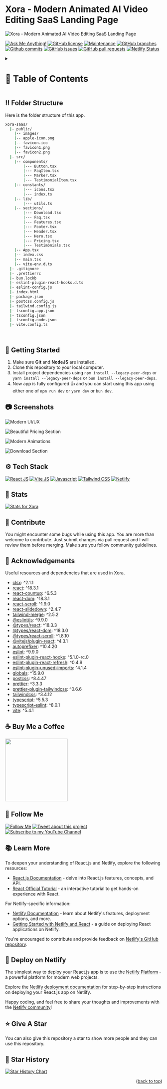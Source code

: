 <a name="readme-top"></a>

# Xora - Modern Animated AI Video Editing SaaS Landing Page

![Xora - Modern Animated AI Video Editing SaaS Landing Page](/.github/images/img_main.png "Xora - Modern Animated AI Video Editing SaaS Landing Page")

[![Ask Me Anything!](https://flat.badgen.net/static/Ask%20me/anything?icon=github&color=black&scale=1.01)](https://github.com/sanidhyy "Ask Me Anything!")
[![GitHub license](https://flat.badgen.net/github/license/sanidhyy/xora-saas?icon=github&color=black&scale=1.01)](https://github.com/sanidhyy/xora-saas/blob/main/LICENSE "GitHub license")
[![Maintenance](https://flat.badgen.net/static/Maintained/yes?icon=github&color=black&scale=1.01)](https://github.com/sanidhyy/xora-saas/commits/main "Maintenance")
[![GitHub branches](https://flat.badgen.net/github/branches/sanidhyy/xora-saas?icon=github&color=black&scale=1.01)](https://github.com/sanidhyy/xora-saas/branches "GitHub branches")
[![Github commits](https://flat.badgen.net/github/commits/sanidhyy/xora-saas?icon=github&color=black&scale=1.01)](https://github.com/sanidhyy/xora-saas/commits "Github commits")
[![GitHub issues](https://flat.badgen.net/github/issues/sanidhyy/xora-saas?icon=github&color=black&scale=1.01)](https://github.com/sanidhyy/xora-saas/issues "GitHub issues")
[![GitHub pull requests](https://flat.badgen.net/github/prs/sanidhyy/xora-saas?icon=github&color=black&scale=1.01)](https://github.com/sanidhyy/xora-saas/pulls "GitHub pull requests")
[![Netlify Status](https://api.netlify.com/api/v1/badges/d85e1805-1a3b-4b42-bd38-2c426d73600a/deploy-status)](https://xora-saas.netlify.app/ "Netlify Status")

<!-- Table of Contents -->
<details>

<summary>

# :notebook_with_decorative_cover: Table of Contents

</summary>

- [Folder Structure](#bangbang-folder-structure)
- [Getting Started](#toolbox-getting-started)
- [Screenshots](#camera-screenshots)
- [Tech Stack](#gear-tech-stack)
- [Stats](#wrench-stats)
- [Contribute](#raised_hands-contribute)
- [Acknowledgements](#gem-acknowledgements)
- [Buy Me a Coffee](#coffee-buy-me-a-coffee)
- [Follow Me](#rocket-follow-me)
- [Learn More](#books-learn-more)
- [Deploy on Netlify](#page_with_curl-deploy-on-netlify)
- [Give A Star](#star-give-a-star)
- [Star History](#star2-star-history)
- [Give A Star](#star-give-a-star)

</details>

## :bangbang: Folder Structure

Here is the folder structure of this app.

```bash
xora-saas/
  |- public/
    |-- images/
    |-- apple-icon.png
    |-- favicon.ico
    |-- favicon1.png
    |-- favicon2.png
  |- src/
    |-- components/
        |--- Button.tsx
        |--- FaqItem.tsx
        |--- Marker.tsx
        |--- TestimonialItem.tsx
    |-- constants/
        |--- icons.tsx
        |--- index.ts
    |-- lib/
        |--- utils.ts
    |-- sections/
        |--- Download.tsx
        |--- Faq.tsx
        |--- Features.tsx
        |--- Footer.tsx
        |--- Header.tsx
        |--- Hero.tsx
        |--- Pricing.tsx
        |--- Testimonials.tsx
    |-- App.tsx
    |-- index.css
    |-- main.tsx
    |-- vite-env.d.ts
  |- .gitignore
  |- .prettierrc
  |- bun.lockb
  |- eslint-plugin-react-hooks.d.ts
  |- eslint-config.js
  |- index.html
  |- package.json
  |- postcss.config.js
  |- tailwind.config.js
  |- tsconfig.app.json
  |- tsconfig.json
  |- tsconfig.node.json
  |- vite.config.ts
```

<br />

## :toolbox: Getting Started

1. Make sure **Git** and **NodeJS** are installed.
2. Clone this repository to your local computer.
3. Install project dependencies using `npm install --legacy-peer-deps` or `yarn install --legacy-peer-deps` or `bun install --legacy-peer-deps`.
4. Now app is fully configured 👍 and you can start using this app using either one of `npm run dev` or `yarn dev` or `bun dev`.

## :camera: Screenshots

![Modern UI/UX](/.github/images/img1.png "Modern UI/UX")

![Beautiful Pricing Section](/.github/images/img2.png "Beautiful Pricing Section")

![Modern Animations](/.github/images/img3.png "Modern Animations")

![Download Section](/.github/images/img4.png "Download Section")

## :gear: Tech Stack

[![React JS](https://skillicons.dev/icons?i=react "React JS")](https://react.dev/ "React JS") [![Vite JS](https://skillicons.dev/icons?i=vite "Vite JS")](https://vitejs.dev/ "Vite JS") [![Javascript](https://skillicons.dev/icons?i=js "Javascript")](https://developer.mozilla.org/en-US/docs/Web/JavaScript "Javascript") [![Tailwind CSS](https://skillicons.dev/icons?i=tailwind "Tailwind CSS")](https://tailwindcss.com/ "Tailwind CSS") [![Netlify](https://skillicons.dev/icons?i=netlify "Netlify")](https://netlify.app/ "Netlify")

## :wrench: Stats

[![Stats for Xora](/.github/images/stats.svg "Stats for Xora")](https://pagespeed.web.dev/analysis?url=https://xora-saas.netlify.app/ "Stats for Xora")

## :raised_hands: Contribute

You might encounter some bugs while using this app. You are more than welcome to contribute. Just submit changes via pull request and I will review them before merging. Make sure you follow community guidelines.

## :gem: Acknowledgements

Useful resources and dependencies that are used in Xora.

- [clsx](https://www.npmjs.com/package/clsx): ^2.1.1
- [react](https://www.npmjs.com/package/react): ^18.3.1
- [react-countup](https://www.npmjs.com/package/react-countup): ^6.5.3
- [react-dom](https://www.npmjs.com/package/react-dom): ^18.3.1
- [react-scroll](https://www.npmjs.com/package/react-scroll): ^1.9.0
- [react-slidedown](https://www.npmjs.com/package/react-slidedown): ^2.4.7
- [tailwind-merge](https://www.npmjs.com/package/tailwind-merge): ^2.5.2
- [@eslint/js](https://www.npmjs.com/package/@eslint/js): ^9.9.0
- [@types/react](https://www.npmjs.com/package/@types/react): ^18.3.3
- [@types/react-dom](https://www.npmjs.com/package/@types/react-dom): ^18.3.0
- [@types/react-scroll](https://www.npmjs.com/package/@types/react-scroll): ^1.8.10
- [@vitejs/plugin-react](https://www.npmjs.com/package/@vitejs/plugin-react): ^4.3.1
- [autoprefixer](https://www.npmjs.com/package/autoprefixer): ^10.4.20
- [eslint](https://www.npmjs.com/package/eslint): ^9.9.0
- [eslint-plugin-react-hooks](https://www.npmjs.com/package/eslint-plugin-react-hooks): ^5.1.0-rc.0
- [eslint-plugin-react-refresh](https://www.npmjs.com/package/eslint-plugin-react-refresh): ^0.4.9
- [eslint-plugin-unused-imports](https://www.npmjs.com/package/eslint-plugin-unused-imports): ^4.1.4
- [globals](https://www.npmjs.com/package/globals): ^15.9.0
- [postcss](https://www.npmjs.com/package/postcss): ^8.4.47
- [prettier](https://www.npmjs.com/package/prettier): ^3.3.3
- [prettier-plugin-tailwindcss](https://www.npmjs.com/package/prettier-plugin-tailwindcss): ^0.6.6
- [tailwindcss](https://www.npmjs.com/package/tailwindcss): ^3.4.12
- [typescript](https://www.npmjs.com/package/typescript): ^5.5.3
- [typescript-eslint](https://www.npmjs.com/package/typescript-eslint): ^8.0.1
- [vite](https://www.npmjs.com/package/vite): ^5.4.1

## :coffee: Buy Me a Coffee

[<img src="https://img.shields.io/badge/Buy_Me_A_Coffee-FFDD00?style=for-the-badge&logo=buy-me-a-coffee&logoColor=black" width="200" />](https://www.buymeacoffee.com/sanidhy "Buy me a Coffee")

## :rocket: Follow Me

[![Follow Me](https://img.shields.io/github/followers/sanidhyy?style=social&label=Follow&maxAge=2592000)](https://github.com/sanidhyy "Follow Me")
[![Tweet about this project](https://img.shields.io/twitter/url?style=social&url=https%3A%2F%2Ftwitter.com%2FTechnicalShubam)](https://twitter.com/intent/tweet?text=Check+out+this+amazing+app:&url=https%3A%2F%2Fgithub.com%2Fsanidhyy%2Fxora-saas "Tweet about this project")
[![Subscribe to my YouTube Channel](https://img.shields.io/youtube/channel/subscribers/UCNAz_hUVBG2ZUN8TVm0bmYw)](https://www.youtube.com/@OPGAMER./?sub_confirmation=1 "Subscribe to my YouTube Channel")

## :books: Learn More

To deepen your understanding of React.js and Netlify, explore the following resources:

- [React.js Documentation](https://reactjs.org/docs) - delve into React.js features, concepts, and API.
- [React Official Tutorial](https://reactjs.org/tutorial) - an interactive tutorial to get hands-on experience with React.

For Netlify-specific information:

- [Netlify Documentation](https://docs.netlify.com) - learn about Netlify's features, deployment options, and more.
- [Getting Started with Netlify and React](https://docs.netlify.com/frameworks/react) - a guide on deploying React applications on Netlify.

You're encouraged to contribute and provide feedback on [Netlify's GitHub repository](https://github.com/netlify/netlify).

## :page_with_curl: Deploy on Netlify

The simplest way to deploy your React.js app is to use the [Netlify Platform](https://app.netlify.com/start) - a powerful platform for modern web projects.

Explore the [Netlify deployment documentation](https://docs.netlify.com/site-deploys/create-deploys) for step-by-step instructions on deploying your React.js app on Netlify.

Happy coding, and feel free to share your thoughts and improvements with the [Netlify community](https://community.netlify.com)!

## :star: Give A Star

You can also give this repository a star to show more people and they can use this repository.

## :star2: Star History

<a href="https://star-history.com/#sanidhyy/xora-saas&Timeline">
<picture>
  <source media="(prefers-color-scheme: dark)" srcset="https://api.star-history.com/svg?repos=sanidhyy/xora-saas&type=Timeline&theme=dark" />
  <source media="(prefers-color-scheme: light)" srcset="https://api.star-history.com/svg?repos=sanidhyy/xora-saas&type=Timeline" />
  <img alt="Star History Chart" src="https://api.star-history.com/svg?repos=sanidhyy/xora-saas&type=Timeline" />
</picture>
</a>

<br />
<p align="right">(<a href="#readme-top">back to top</a>)</p>
